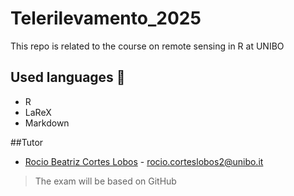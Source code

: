 # Telerilevamento_2025
This repo is related to the course on remote sensing in R at UNIBO

## Used languages 📖
+ R
+ LaReX
+ Markdown

##Tutor
+ [Rocio Beatriz Cortes Lobos](https://www.unibo.it/sitoweb/rocio.corteslobos2) - rocio.corteslobos2@unibo.it
> The exam will be based on GitHub
